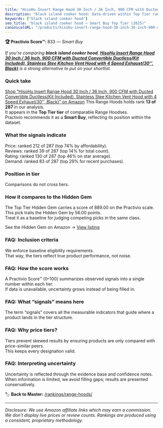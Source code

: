 ```yaml
---
title: "HisoHu Insert Range Hood 30 Inch / 36 Inch, 900 CFM with Ducted Convertible Ductless(Kit Included), Stainless Stee Kitchen Vent Hood with 4 Speed Exhaust(30'', Black)"
description: "black island cooker hood: Data-driven within Top Tier ranking using the Practivio Score™. Positioned by quality, value, demand, findability, momentum."
keywords: ["black island cooker hood"]
seo_title: "black island cooker hood — Smart Buy Top Tier (2025)"
canonicalURL: "/products/hisohu-insert-range-hood-30-inch-36-inch-900-cfm-with-ducted-convertible-ductlesskit-included-stainless-stee-kitchen-vent-hood-with-4-speed-exhaust30-black-B0BGNXSWWC/"
---
```


**🏆 Practivio Score™:** 833 — _Smart Buy_


*If you're comparing **black island cooker hood**, **[HisoHu Insert Range Hood 30 Inch / 36 Inch, 900 CFM with Ducted Convertible Ductless(Kit Included), Stainless Stee Kitchen Vent Hood with 4 Speed Exhaust(30'', Black)](https://www.amazon.com/dp/B0BGNXSWWC?tag=practivio-20)** is a strong alternative to put on your shortlist.*
### Quick take
[Shop “HisoHu Insert Range Hood 30 Inch / 36 Inch, 900 CFM with Ducted Convertible Ductless(Kit Included), Stainless Stee Kitchen Vent Hood with 4 Speed Exhaust(30'', Black)” on Amazon](https://www.amazon.com/dp/B0BGNXSWWC?tag=practivio-20)
This Range Hoods holds rank **13 of 287** in our analysis.  
It appears in the **Top Tier tier** of comparable Range Hoodses.  
Practivio recommends it as a **Smart Buy**, reflecting its position within the dataset.

### What the signals indicate
Price: ranked 212 of 287 (top 74% by affordability).  
Reviews: ranked 39 of 287 (top 14% for total count).  
Rating: ranked 130 of 287 (top 46% on star average).  
Demand: ranked 83 of 287 (top 29% for recent purchases).

### Position in tier
Comparisons do not cross tiers.

### How it compares to the Hidden Gem
The Top Tier Hidden Gem carries a score of 889.00 on the Practivio scale.  
This pick trails the Hidden Gem by 56.00 points.  
Treat it as a baseline for judging competing picks in the same class.  

See the Hidden Gem on Amazon → [View listing](https://www.amazon.com/dp/B06XWH5S3Q?tag=practivio-20)

### FAQ: Inclusion criteria
We enforce baseline eligibility requirements.  
That way, the tiers reflect true product performance, not noise.

### FAQ: How the score works
A Practivio Score™ (0–100) summarizes observed signals into a single number within each tier.  
If data is unavailable, uncertainty grows instead of being filled in.

### FAQ: What “signals” means here
The term “signals” covers all the measurable indicators that guide where a product lands in the tier structure.

### FAQ: Why price tiers?
Tiers prevent skewed results by ensuring products are only compared with price-similar peers.  
This keeps every designation valid.

### FAQ: Interpreting uncertainty
Uncertainty is reflected through the evidence base and confidence notes.  
When information is limited, we avoid filling gaps; results are presented conservatively.


🏷️ **Back to Master:** [/rankings/range-hoods/](/rankings/range-hoods/)

---
_Disclosure: We use Amazon affiliate links which may earn a commission. We don’t display live prices or review counts. Rankings are produced using a consistent, proprietary methodology._
